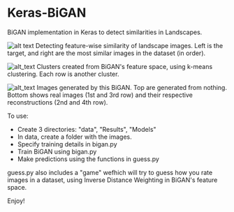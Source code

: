 # Keras-BiGAN
BiGAN implementation in Keras to detect similarities in Landscapes.


![alt text](https://i.imgur.com/owXSkXf.png)
Detecting feature-wise similarity of landscape images.
Left is the target, and right are the most similar images in the dataset (in order).


![alt_text](https://i.imgur.com/wgiKuiK.png)
Clusters created from BiGAN's feature space, using k-means clustering. Each row is another cluster.


![alt_text](https://i.imgur.com/lcUzGZk.png)
Images generated by this BiGAN.
Top are generated from nothing. Bottom shows real images (1st and 3rd row) and their respective reconstructions (2nd and 4th row).


To use:
- Create 3 directories: "data", "Results", "Models"
- In data, create a folder with the images.
- Specify training details in bigan.py
- Train BiGAN using bigan.py
- Make predictions using the functions in guess.py

guess.py also includes a "game" wefhich will try to guess how you rate images in a dataset, using Inverse Distance Weighting in BiGAN's feature space.

Enjoy!
